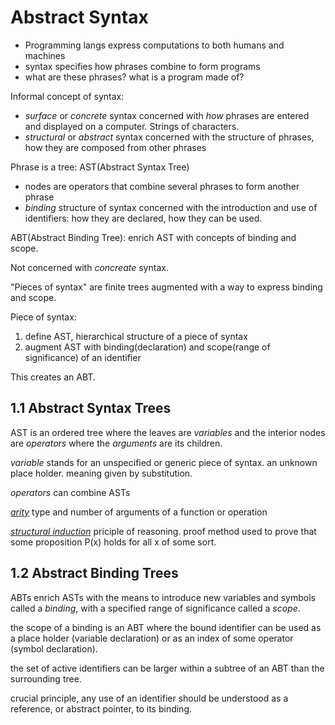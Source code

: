 # Abstract Syntax

* Programming langs express computations to both humans and machines
* syntax specifies how phrases combine to form programs
* what are these phrases? what is a program made of?

Informal concept of syntax:
* _surface_ or _concrete_ syntax concerned with _how_ phrases are entered and displayed on a computer. Strings of characters.
* _structural_ or _abstract_ syntax concerned with the structure of phrases, how they are composed from other phrases

Phrase is a tree: AST(Abstract Syntax Tree)
* nodes are operators that combine several phrases to form another phrase
* _binding_ structure of syntax concerned with the introduction and use of identifiers: how they are declared, how they can be used.

ABT(Abstract Binding Tree): enrich AST with concepts of binding and scope.

Not concerned with _concreate_ syntax.

"Pieces of syntax" are finite trees augmented with a way to express binding and scope.

Piece of syntax:
1. define AST, hierarchical structure of a piece of syntax
2. augment AST with binding(declaration) and scope(range of significance) of an identifier

This creates an ABT.

## 1.1 Abstract Syntax Trees

AST is an ordered tree where the leaves are _variables_ and the interior nodes are _operators_ where the _arguments_ are its children.

_variable_ stands for an unspecified or generic piece of syntax. an unknown place holder. meaning given by substitution.

_operators_ can combine ASTs

[_arity_](https://en.wikipedia.org/wiki/Arity) type and number of arguments of a function or operation

[_structural induction_](https://en.wikipedia.org/wiki/Structural_induction) priciple of reasoning. proof method used to prove that some proposition P(x) holds for all x of some sort.

## 1.2 Abstract Binding Trees

ABTs enrich ASTs with the means to introduce new variables and symbols called a _binding_, with a specified range of significance called a _scope_.

the scope of a binding is an ABT where the bound identifier can be used as a place holder (variable declaration) or as an index of some operator (symbol declaration).

the set of active identifiers can be larger within a subtree of an ABT than the surrounding tree.

crucial principle, any use of an identifier should be understood as a reference, or abstract pointer, to its binding.
